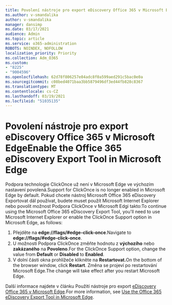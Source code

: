 ```yaml
---
title: Povolení nástroje pro export eDiscovery Office 365 v Microsoft Edge
ms.author: v-smandalika
author: v-smandalika
manager: dansimp
ms.date: 03/17/2021
audience: Admin
ms.topic: article
ms.service: o365-administration
ROBOTS: NOINDEX, NOFOLLOW
localization_priority: Priority
ms.collection: Adm_O365
ms.custom:
- "8225"
- "9004596"
ms.openlocfilehash: 62d78f806257e04adc8f0a599aed291c5bac0e0a
ms.sourcegitcommit: c08bed4071baa3bb5879496df3ed44fb828c8367
ms.translationtype: MT
ms.contentlocale: cs-CZ
ms.lasthandoff: 03/19/2021
ms.locfileid: "51035135"
---
```

# <a name="enable-the-office-365-ediscovery-export-tool-in-microsoft-edge"></a><span data-ttu-id="5174d-102">Povolení nástroje pro export eDiscovery Office 365 v Microsoft Edge</span><span class="sxs-lookup"><span data-stu-id="5174d-102">Enable the Office 365 eDiscovery Export Tool in Microsoft Edge</span></span>

<span data-ttu-id="5174d-103">Podpora technologie ClickOnce už není v Microsoft Edge ve výchozím nastavení povolená.</span><span class="sxs-lookup"><span data-stu-id="5174d-103">Support for ClickOnce is no longer enabled in Microsoft Edge by default.</span></span> <span data-ttu-id="5174d-104">Pokud chcete nástroj Microsoft Office 365 eDiscovery Exportovat dál používat, budete muset použít Microsoft Internet Explorer nebo povolit možnost Podpora ClickOnce v Microsoft Edgi takto:</span><span class="sxs-lookup"><span data-stu-id="5174d-104">To continue using the Microsoft Office 365 eDiscovery Export Tool, you'll need to use Microsoft Internet Explorer or enable the ClickOnce Support option in Microsoft Edge, as follows:</span></span>

1. <span data-ttu-id="5174d-105">Přejděte na **edge://flags/#edge-click-once**.</span><span class="sxs-lookup"><span data-stu-id="5174d-105">Navigate to **edge://flags/#edge-click-once**.</span></span>
2. <span data-ttu-id="5174d-106">U možnosti Podpora ClickOnce změňte hodnotu z **výchozího** nebo **zakázaného** na **Povoleno**.</span><span class="sxs-lookup"><span data-stu-id="5174d-106">For the ClickOnce Support option, change the value from **Default** or **Disabled** to **Enabled**.</span></span>
3. <span data-ttu-id="5174d-107">V dolní části okna prohlížeče klikněte na **Restartovat.**</span><span class="sxs-lookup"><span data-stu-id="5174d-107">On the bottom of the browser window, click **Restart**.</span></span> <span data-ttu-id="5174d-108">Změna se projeví po restartování Microsoft Edge.</span><span class="sxs-lookup"><span data-stu-id="5174d-108">The change will take effect after you restart Microsoft Edge.</span></span>

<span data-ttu-id="5174d-109">Další informace najdete v článku Použití nástroje pro export [eDiscovery Office 365 v Microsoft Edge](https://docs.microsoft.com/microsoft-365/compliance/configure-edge-to-export-search-results).</span><span class="sxs-lookup"><span data-stu-id="5174d-109">For more information, see [Use the Office 365 eDiscovery Export Tool in Microsoft Edge](https://docs.microsoft.com/microsoft-365/compliance/configure-edge-to-export-search-results).</span></span>


